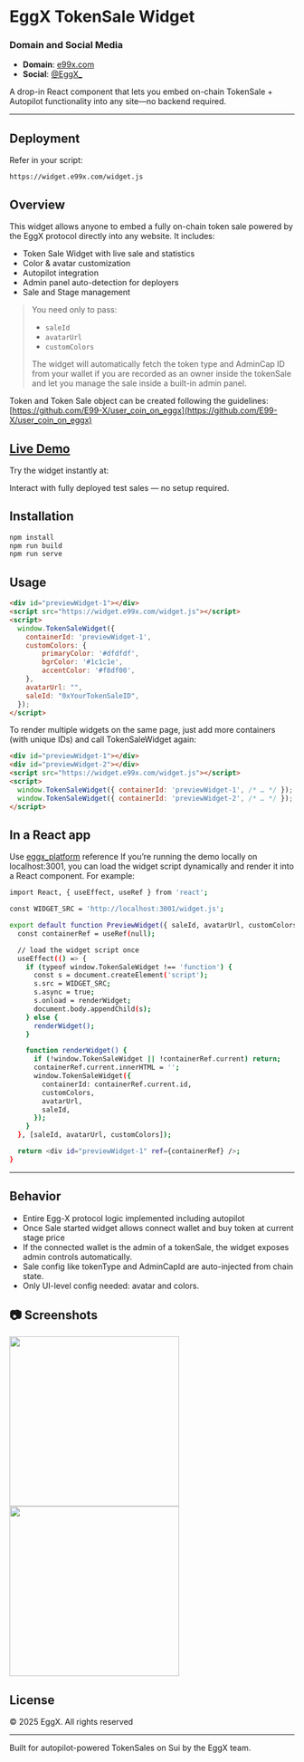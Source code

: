 # EggX TokenSale Widget

### Domain and Social Media

- **Domain**: [e99x.com](https://e99x.com/)
- **Social**: [@EggX\_](https://x.com/EggX_)

A drop-in React component that lets you embed on-chain TokenSale + Autopilot functionality into any site—no backend required.

---

## Deployment

Refer in your script:

```
https://widget.e99x.com/widget.js
```

## Overview

This widget allows anyone to embed a fully on-chain token sale powered by the EggX protocol directly into any website. It includes:

- Token Sale Widget with live sale and statistics
- Color & avatar customization
- Autopilot integration
- Admin panel auto-detection for deployers
- Sale and Stage management

> You need only to pass:
>
> - `saleId`
> - `avatarUrl`
> - `customColors`
>
> The widget will automatically fetch the token type and AdminCap ID from your wallet if you are recorded as an owner inside the tokenSale and let you manage the sale inside a built-in admin panel.

Token and Token Sale object can be created following the guidelines: [https://github.com/E99-X/user_coin_on_eggx](https://github.com/E99-X/user_coin_on_eggx)

## [Live Demo](https://e99x.com/)
Try the widget instantly at:


Interact with fully deployed test sales — no setup required.

## Installation

```bash
npm install
npm run build
npm run serve
```

## Usage

```html
<div id="previewWidget-1"></div>
<script src="https://widget.e99x.com/widget.js"></script>
<script>
  window.TokenSaleWidget({
    containerId: 'previewWidget-1',
    customColors: {
        primaryColor: '#dfdfdf',
        bgrColor: '#1c1c1e',
        accentColor: '#f8df00',
    },
    avatarUrl: "",
    saleId: "0xYourTokenSaleID",
  });
</script>
```
To render multiple widgets on the same page, just add more containers (with unique IDs) and call TokenSaleWidget again:

```html
<div id="previewWidget-1"></div>
<div id="previewWidget-2"></div>
<script src="https://widget.e99x.com/widget.js"></script>
<script>
  window.TokenSaleWidget({ containerId: 'previewWidget-1', /* … */ });
  window.TokenSaleWidget({ containerId: 'previewWidget-2', /* … */ });
</script>
```


## In a React app 
Use [eggx_platform](https://github.com/orgs/E99-X/repositories) reference
If you’re running the demo locally on localhost:3001, you can load the widget script dynamically and render it into a React component. For example:

```bash
import React, { useEffect, useRef } from 'react';

const WIDGET_SRC = 'http://localhost:3001/widget.js';

export default function PreviewWidget({ saleId, avatarUrl, customColors }) {
  const containerRef = useRef(null);

  // load the widget script once
  useEffect(() => {
    if (typeof window.TokenSaleWidget !== 'function') {
      const s = document.createElement('script');
      s.src = WIDGET_SRC;
      s.async = true;
      s.onload = renderWidget;
      document.body.appendChild(s);
    } else {
      renderWidget();
    }

    function renderWidget() {
      if (!window.TokenSaleWidget || !containerRef.current) return;
      containerRef.current.innerHTML = '';
      window.TokenSaleWidget({
        containerId: containerRef.current.id,
        customColors,
        avatarUrl,
        saleId,
      });
    }
  }, [saleId, avatarUrl, customColors]);

  return <div id="previewWidget-1" ref={containerRef} />;
}
```

---

## Behavior

- Entire Egg-X protocol logic implemented including autopilot
- Once Sale started widget allows connect wallet and buy token at current stage price
- If the connected wallet is the admin of a tokenSale, the widget exposes admin controls automatically.
- Sale config like tokenType and AdminCapId are auto-injected from chain state.
- Only UI-level config needed: avatar and colors.

## 📷 Screenshots

<img src="https://i.imgur.com/9NDXTYM.jpeg" width="300" style="vertical-align: top;"/> <img src="https://i.imgur.com/T0TgLtx.jpeg" width="300" style="vertical-align: top;"/>

## License

© 2025 EggX. All rights reserved

---

Built for autopilot-powered TokenSales on Sui by the EggX team.
